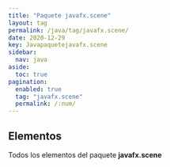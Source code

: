 ```yaml
---
title: "Paquete javafx.scene"
layout: tag
permalink: /java/tag/javafx.scene/
date: 2020-12-29
key: Javapaquetejavafx.scene
sidebar: 
  nav: java
aside: 
  toc: true
pagination: 
  enabled: true
  tag: "javafx.scene"
  permalink: /:num/
---
```


<h2>Elementos</h2>
Todos los elementos del paquete <strong>javafx.scene</strong>
